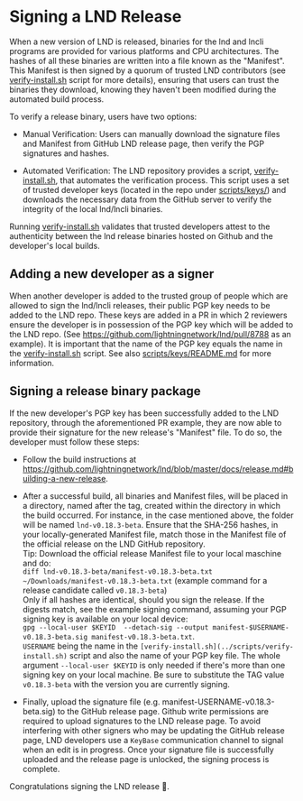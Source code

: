 # Signing a LND Release

When a new version of LND is released, binaries for the lnd and lncli programs
are provided for various platforms and CPU architectures. The hashes of all
these binaries are written into a file known as the "Manifest". This Manifest is
then signed by a quorum of trusted LND contributors (see [verify-install.sh](/scripts/verify-install.sh)
script for more details), ensuring that users can trust the binaries they 
download, knowing they haven't been modified during the automated build process.

To verify a release binary, users have two options:

* Manual Verification: Users can manually download the signature files and 
Manifest from GitHub LND release page, then verify the PGP signatures and 
hashes.

* Automated Verification: The LND repository provides a script, 
[verify-install.sh](/scripts/verify-install.sh), that automates the verification process. This script uses a
set of trusted developer keys (located in the repo under [scripts/keys/](/scripts/keys)) and
downloads the necessary data from the GitHub server to verify the integrity of
the local lnd/lncli binaries.

Running [verify-install.sh](/scripts/verify-install.sh) validates that trusted developers attest to the authenticity between the lnd release binaries hosted on Github and the developer's local builds.

## Adding a new developer as a signer

When another developer is added to the trusted group of people which are
allowed to sign the lnd/lncli releases, their public PGP key needs to be added to
the LND repo. These keys are added in a PR in which 2 reviewers ensure the developer
is in possession of the PGP key which will be added to the LND repo.
(See https://github.com/lightningnetwork/lnd/pull/8788 as an example).
It is important that the name of the PGP key equals the name in the
[verify-install.sh](/scripts/verify-install.sh) script. See also [scripts/keys/README.md](/scripts/keys/README.md) for more information.

## Signing a release binary package

If the new developer's PGP key has been successfully added to the LND repository,
through the aforementioned PR example, they are now able to provide their
signature for the new release's "Manifest" file. To do so, the developer must
follow these steps:

* Follow the build instructions at https://github.com/lightningnetwork/lnd/blob/master/docs/release.md#building-a-new-release.

* After a successful build, all binaries and Manifest files, will be placed
in a directory, named after the tag, created within the directory in which the build occurred. For 
instance, in the case mentioned above, the folder will be named 
`lnd-v0.18.3-beta`.
Ensure that the SHA-256 hashes, in your locally-generated Manifest file, match
those in the Manifest file of the official release on the LND GitHub repository.  
Tip: Download the official release Manifest file to your local maschine and do:  
`diff lnd-v0.18.3-beta/manifest-v0.18.3-beta.txt ~/Downloads/manifest-v0.18.3-beta.txt`
(example command for a release candidate called `v0.18.3-beta`)  
Only if all hashes are identical, should you sign the release.  If the digests
match, see the example signing command, assuming your PGP signing key is
available on your local device:  
`gpg --local-user $KEYID  --detach-sig --output manifest-$USERNAME-v0.18.3-beta.sig manifest-v0.18.3-beta.txt`.  
`USERNAME` being the name in the `[verify-install.sh](../scripts/verify-install.sh)`
script and also the name of your PGP key file. The whole argument `--local-user $KEYID`
is only needed if there's more than one signing key on your local machine. Be
sure to substitute the TAG value `v0.18.3-beta` with the version you are 
currently signing.

* Finally, upload the signature file
(e.g. manifest-USERNAME-v0.18.3-beta.sig) to the GitHub release page.
Github write permissions are required to upload signatures to the LND release
page. To avoid interfering with other signers who may be updating the GitHub
release page, LND developers use a `KeyBase` communication channel to signal
when an edit is in progress. Once your signature file is successfully uploaded
and the release page is unlocked, the signing process is complete.

Congratulations signing the LND release 🎉.
